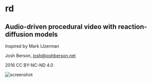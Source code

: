 # rd

## Audio-driven procedural video with reaction-diffusion models

Inspired by Mark IJzerman

Josh Berson, [josh@joshberson.net](mailto:josh@joshberson.net)

2016 CC BY-NC-ND 4.0

![screenshot](https://github.com/joshber/rd/README.png)
